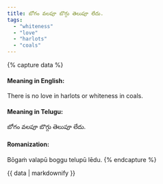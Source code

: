 ```yaml
---
title: బోగం వలపూ బొగ్గు తెలుపూ లేదు.
tags:
  - "whiteness"
  - "love"
  - "harlots"
  - "coals"
---
```


{% capture data %}
#### Meaning in English:
There is no love in harlots or whiteness in coals.

#### Meaning in Telugu:
బోగం వలపూ బొగ్గు తెలుపూ లేదు.

#### Romanization:
Bōgaṁ valapū boggu telupū lēdu.
{% endcapture %}

{{ data | markdownify }}

